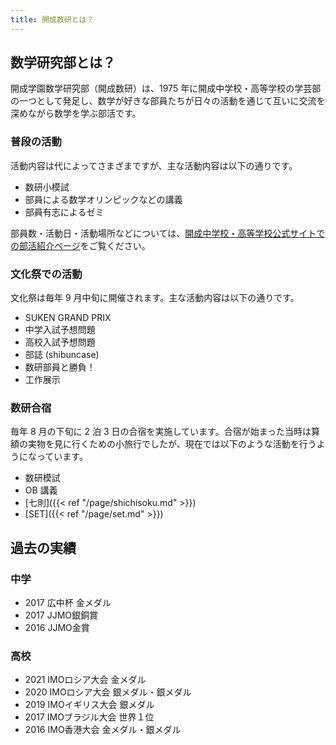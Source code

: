 ```yaml
---
title: 開成数研とは？
---
```


## 数学研究部とは？

開成学園数学研究部（開成数研）は、1975 年に開成中学校・高等学校の学芸部の一つとして発足し、数学が好きな部員たちが日々の活動を通じて互いに交流を深めながら数学を学ぶ部活です。

### 普段の活動

活動内容は代によってさまざまですが、主な活動内容は以下の通りです。

* 数研小模試
* 部員による数学オリンピックなどの講義
* 部員有志によるゼミ

部員数・活動日・活動場所などについては、[開成中学校・高等学校公式サイトでの部活紹介ページ](https://kaiseigakuen.jp/sclife/club/math/)をご覧ください。

### 文化祭での活動

文化祭は毎年 9 月中旬に開催されます。主な活動内容は以下の通りです。

* SUKEN GRAND PRIX
* 中学入試予想問題
* 高校入試予想問題
* 部誌 (shibuncase)
* 数研部員と勝負！
* 工作展示

### 数研合宿

毎年 8 月の下旬に 2 泊 3 日の合宿を実施しています。合宿が始まった当時は算額の実物を見に行くための小旅行でしたが、現在では以下のような活動を行うようになっています。

* 数研模試
* OB 講義
* [七則]({{< ref "/page/shichisoku.md" >}})
* [SET]({{< ref "/page/set.md" >}})

## 過去の実績

### 中学
* 2017 広中杯 金メダル
* 2017 JJMO銀銅賞
* 2016 JJMO金賞

### 高校
* 2021 IMOロシア大会 金メダル
* 2020 IMOロシア大会 銀メダル・銀メダル
* 2019 IMOイギリス大会 銀メダル
* 2017 IMOブラジル大会 世界１位
* 2016 IMO香港大会 金メダル・銀メダル